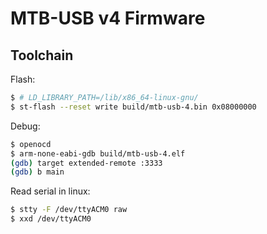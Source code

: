 # MTB-USB v4 Firmware

## Toolchain

Flash:

```bash
$ # LD_LIBRARY_PATH=/lib/x86_64-linux-gnu/
$ st-flash --reset write build/mtb-usb-4.bin 0x08000000
```

Debug:

```bash
$ openocd
$ arm-none-eabi-gdb build/mtb-usb-4.elf
(gdb) target extended-remote :3333
(gdb) b main
```

Read serial in linux:

```bash
$ stty -F /dev/ttyACM0 raw
$ xxd /dev/ttyACM0
```
